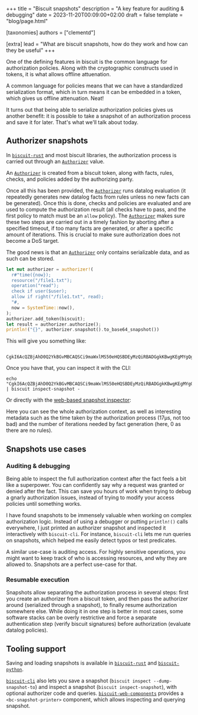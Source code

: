 +++
title = "Biscuit snapshots"
description = "A key feature for auditing & debugging"
date = 2023-11-20T00:09:00+02:00
draft = false
template = "blog/page.html"

[taxonomies]
authors = ["clementd"]

[extra]
lead = "What are biscuit snapshots, how do they work and how can they be useful"
+++

One of the defining features in biscuit is the common language for authorization policies. Along with the cryptographic constructs used in tokens, it is what allows offline attuenation.

A common language for policies means that we can have a standardized serialization format, which in turn means it can be embedded in a token, which gives us offline attenuation. Neat!

It turns out that being able to serialize authorization policies gives us another benefit: it is possible to take a snapshot of an authorization process and save it for later. That's what we'll talk about today.

## Authorizer snapshots

In [`biscuit-rust`][biscuit-rust] and most biscuit libraries, the authorization process is carried out through an [`Authorizer`][authorizer] value.

An [`Authorizer`][authorizer] is created from a biscuit token, along with facts, rules, checks, and policies added by the authorizing party.

Once all this has been provided, the [`Authorizer`][authorizer] runs datalog evaluation (it repeatedly generates new datalog facts from rules unless no new facts can be generated). Once this is done, checks and policies are evaluated and are used to compute the authorization result (all checks have to pass, and the first policy to match must be an `allow` policy). The [`Authorizer`][authorizer] makes sure these two steps are carried out in a timely fashion by aborting after a specified timeout, if too many facts are generated, or after a specific amount of iterations. This is crucial to make sure authorization does not become a DoS target.

The good news is that an [`Authorizer`][authorizer] only contains serializable data, and as such can be stored.

```rust
let mut authorizer = authorizer!(
  r#"time({now});
  resource("/file1.txt");
  operation("read");
  check if user($user);
  allow if right("/file1.txt", read);
  "#,
  now = SystemTime::now(),
);
authorizer.add_token(biscuit);
let result = authorizer.authorize();
println!("{}", authorizer.snapshot().to_base64_snapshot())
```

This will give you something like:

```
 CgkI6AcQZBjAhD0Q2YkBGvMBCAQSCi9maWxlMS50eHQSBDEyMzQiRBADGgkKBwgKEgMYgQgaDQoLCAQSAxiACBICGAAqJgokCgIIGxIGCAUSAggFGhYKBAoCCAUKCAoGIIDEpKsGCgQaAggAKjUQAxoJCgcIAhIDGIAIGggKBggDEgIYABoMCgoIBRIGILCX3aoGKg4KDAoCCBsSBggKEgIICjIVChEKAggbEgsIBBIDGIAIEgIYABAAOicKAgoAEggKBggDEgIYABIJCgcIAhIDGIAIEgwKCggFEgYgsJfdqgY6HgoCEAASDQoLCAQSAxiACBICGAASCQoHCAoSAxiBCEAA 
```

Once you have that, you can inspect it with the CLI:

```
echo "CgkI6AcQZBjAhD0Q2YkBGvMBCAQSCi9maWxlMS50eHQSBDEyMzQiRBADGgkKBwgKEgMYgQgaDQoLCAQSAxiACBICGAAqJgokCgIIGxIGCAUSAggFGhYKBAoCCAUKCAoGIIDEpKsGCgQaAggAKjUQAxoJCgcIAhIDGIAIGggKBggDEgIYABoMCgoIBRIGILCX3aoGKg4KDAoCCBsSBggKEgIICjIVChEKAggbEgsIBBIDGIAIEgIYABAAOicKAgoAEggKBggDEgIYABIJCgcIAhIDGIAIEgwKCggFEgYgsJfdqgY6HgoCEAASDQoLCAQSAxiACBICGAASCQoHCAoSAxiBCEAA" | biscuit inspect-snapshot -
```

Or directly with the [web-based snapshot inspector](/docs/tooling/snapshot-inspector/):

<bc-snapshot-printer snapshot="CgkI6AcQZBjAhD0Q2YkBGvMBCAQSCi9maWxlMS50eHQSBDEyMzQiRBADGgkKBwgKEgMYgQgaDQoLCAQSAxiACBICGAAqJgokCgIIGxIGCAUSAggFGhYKBAoCCAUKCAoGIIDEpKsGCgQaAggAKjUQAxoJCgcIAhIDGIAIGggKBggDEgIYABoMCgoIBRIGILCX3aoGKg4KDAoCCBsSBggKEgIICjIVChEKAggbEgsIBBIDGIAIEgIYABAAOicKAgoAEggKBggDEgIYABIJCgcIAhIDGIAIEgwKCggFEgYgsJfdqgY6HgoCEAASDQoLCAQSAxiACBICGAASCQoHCAoSAxiBCEAA"></bc-snapshot-printer>

Here you can see the whole authorization context, as well as interesting metadata such as the time taken by the authorization process (17μs, not too bad) and the number of iterations needed by fact generation (here, 0 as there are no rules).

## Snapshots use cases

### Auditing & debugging

Being able to inspect the full authorization context after the fact feels a bit like a superpower. You can confidently say why a request was granted or denied after the fact. This can save you hours of work when trying to debug a gnarly authorization issues, instead of trying to modify your access policies until something works.

I have found snapshots to be immensely valuable when working on complex authorization logic. Instead of using a debugger or putting `println!()` calls everywhere, I just printed an authorizer snapshot and inspected it interactively with `biscuit-cli`. For instance, `biscuit-cli` lets me run queries on snapshots, which helped me easily detect typos or test predicates.

A similar use-case is auditing access. For highly sensitive operations, you might want to keep track of who is accessing resources, and why they are allowed to. Snapshots are a perfect use-case for that.

### Resumable execution

Snapshots allow separating the authorization process in several steps: first you create an authorizer from a biscuit token, and then pass the authorizer around (serialized through a snapshot), to finally resume authorization somewhere else. While doing it in one step is better in most cases, some software stacks can be overly restrictive and force a separate authentication step (verify biscuit signatures) before authorization (evaluate datalog policies).

## Tooling support

Saving and loading snapshots is available in [`biscuit-rust`][biscuit-rust] and [`biscuit-python`][biscuit-python].

[`biscuit-cli`][biscuit-cli] also lets you save a snapshot (`biscuit inspect --dump-snapshot-to`) and inspect a snapshot (`biscuit inspect-snapshot`), with optional authorizer code and queries. [`biscuit-web-components`][biscuit-web-components] provides a `<bc-snapshot-printer>` component, which allows inspecting and querying snapshot.

[biscuit-rust]: https://crates.io/crates/biscuit-auth
[biscuit-cli]: https://github.com/biscuit-auth/biscuit-cli
[biscuit-web-components]: https://doc.biscuitsec.org/usage/web-components
[biscuit-python]: https://pypi.org/project/biscuit-python/
[authorizer]: https://docs.rs/biscuit-auth/4.0.0/biscuit_auth/struct.Authorizer.html
